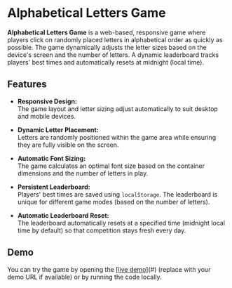 # Alphabetical Letters Game

**Alphabetical Letters Game** is a web-based, responsive game where players click on randomly placed letters in alphabetical order as quickly as possible. The game dynamically adjusts the letter sizes based on the device's screen and the number of letters. A dynamic leaderboard tracks players' best times and automatically resets at midnight (local time).

## Features

- **Responsive Design:**  
  The game layout and letter sizing adjust automatically to suit desktop and mobile devices.

- **Dynamic Letter Placement:**  
  Letters are randomly positioned within the game area while ensuring they are fully visible on the screen.

- **Automatic Font Sizing:**  
  The game calculates an optimal font size based on the container dimensions and the number of letters in play.

- **Persistent Leaderboard:**  
  Players' best times are saved using `localStorage`. The leaderboard is unique for different game modes (based on the number of letters).

- **Automatic Leaderboard Reset:**  
  The leaderboard automatically resets at a specified time (midnight local time by default) so that competition stays fresh every day.

## Demo

You can try the game by opening the [[live demo]](https://alphabeticalletters.com/)(#) (replace with your demo URL if available) or by running the code locally.

